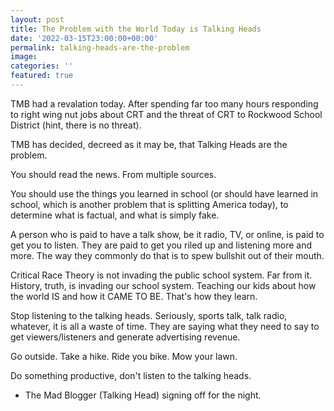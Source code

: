 ```yaml
---
layout: post
title: The Problem with the World Today is Talking Heads
date: '2022-03-15T23:00:00+00:00'
permalink: talking-heads-are-the-problem
image: 
categories: ''
featured: true
---
```

TMB had a revalation today. After spending far too many hours responding to right wing nut jobs about CRT and the threat of CRT to Rockwood School District (hint, there is no threat).

TMB has decided, decreed as it may be, that Talking Heads are the problem.

You should read the news. From multiple sources.

You should use the things you learned in school (or should have learned in school, which is another problem that is splitting America today), to determine what is factual, and what is simply fake.

A person who is paid to have a talk show, be it radio, TV, or online, is paid to get you to listen. They are paid to get you riled up and listening more and more. The way they commonly do that is to spew bullshit out of their mouth.

Critical Race Theory is not invading the public school system. Far from it. History, truth, is invading our school system. Teaching our kids about how the world IS and how it CAME TO BE. That's how they learn.

Stop listening to the talking heads. Seriously, sports talk, talk radio, whatever, it is all a waste of time. They are saying what they need to say to get viewers/listeners and generate advertising revenue.

Go outside. Take a hike. Ride you bike. Mow your lawn. 

Do something productive, don't listen to the talking heads.

- The Mad Blogger (Talking Head) signing off for the night.
